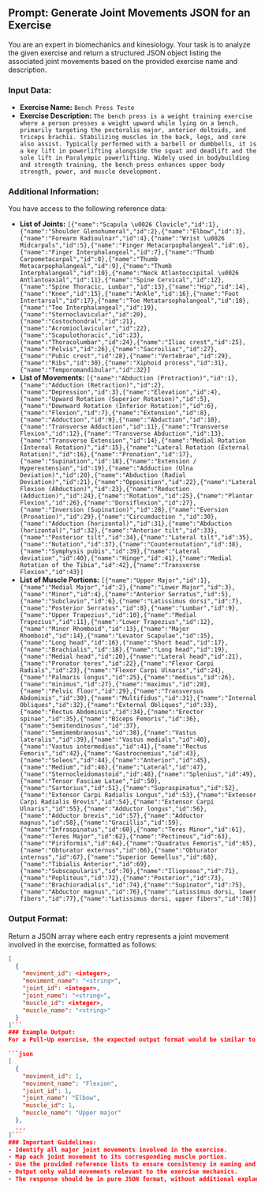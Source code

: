 ## **Prompt: Generate Joint Movements JSON for an Exercise**

You are an expert in biomechanics and kinesiology. Your task is to analyze the given exercise and return a structured JSON object listing the associated joint movements based on the provided exercise name and description.

### **Input Data:**
- **Exercise Name:** `Bench Press Teste`
- **Exercise Description:** `The bench press is a weight training exercise where a person presses a weight upward while lying on a bench, primarily targeting the pectoralis major, anterior deltoids, and triceps brachii. Stabilizing muscles in the back, legs, and core also assist. Typically performed with a barbell or dumbbells, it is a key lift in powerlifting alongside the squat and deadlift and the sole lift in Paralympic powerlifting. Widely used in bodybuilding and strength training, the bench press enhances upper body strength, power, and muscle development.`

### **Additional Information:**
You have access to the following reference data:
- **List of Joints:** `[{"name":"Scapula \u0026 Clavicle","id":1},{"name":"Shoulder Glenohumeral","id":2},{"name":"Elbow","id":3},{"name":"Forearm Radioulnar","id":4},{"name":"Wrist \u0026 Midcarpals","id":5},{"name":"Finger Metacarpophalangeal","id":6},{"name":"Finger Interphalangeal","id":7},{"name":"Thumb Carpometacarpal","id":8},{"name":"Thumb Metacarpophalangeal","id":9},{"name":"Thumb Interphalangeal","id":10},{"name":"Neck Atlantoccipital \u0026 Antlantoaxial","id":11},{"name":"Spine Cervical","id":12},{"name":"Spine Thoracic, Lumbar","id":13},{"name":"Hip","id":14},{"name":"Knee","id":15},{"name":"Ankle","id":16},{"name":"Foot Intertarsal","id":17},{"name":"Toe Metatarsophalangeal","id":18},{"name":"Toe Interphalangeal","id":19},{"name":"Sternoclavicular","id":20},{"name":"Costochondral","id":21},{"name":"Acromioclavicular","id":22},{"name":"Scapulothoracic","id":23},{"name":"Thoracolumbar","id":24},{"name":"Iliac crest","id":25},{"name":"Pelvis","id":26},{"name":"Sacroiliac","id":27},{"name":"Pubic crest","id":28},{"name":"Vertebrae","id":29},{"name":"Ribs","id":30},{"name":"Xiphoid process","id":31},{"name":"Temporomandibular","id":32}]`
- **List of Movements:** `[{"name":"Abduction (Protraction)","id":1},{"name":"Adduction (Retraction)","id":2},{"name":"Depression","id":3},{"name":"Elevation","id":4},{"name":"Upward Rotation (Superior Rotation)","id":5},{"name":"Downward Rotation (Inferior Rotation)","id":6},{"name":"Flexion","id":7},{"name":"Extension","id":8},{"name":"Adduction","id":9},{"name":"Abduction","id":10},{"name":"Transverse Adduction","id":11},{"name":"Transverse Flexion","id":12},{"name":"Transverse Abduction","id":13},{"name":"Transverse Extension","id":14},{"name":"Medial Rotation (Internal Rotation)","id":15},{"name":"Lateral Rotation (External Rotation)","id":16},{"name":"Pronation","id":17},{"name":"Supination","id":18},{"name":"Extension / Hyperextension","id":19},{"name":"Adduction (Ulna Deviation)","id":20},{"name":"Abduction (Radial Deviation)","id":21},{"name":"Opposition","id":22},{"name":"Lateral Flexion (Abduction)","id":23},{"name":"Reduction (Adduction)","id":24},{"name":"Rotation","id":25},{"name":"Plantar Flexion","id":26},{"name":"Dorsiflexion","id":27},{"name":"Inversion (Supination)","id":28},{"name":"Eversion (Pronation)","id":29},{"name":"Circumduction ","id":30},{"name":"Adduction (horizontal)","id":31},{"name":"Abduction (horizontal)","id":32},{"name":"Anterior tilt","id":33},{"name":"Posterior tilt","id":34},{"name":"Lateral tilt","id":35},{"name":"Nutation","id":37},{"name":"Counternutation","id":38},{"name":"Symphysis pubis","id":39},{"name":"Lateral deviation","id":40},{"name":"Hinge","id":41},{"name":"Medial Rotation of the Tibia","id":42},{"name":"Transverse Flexion","id":43}]`
- **List of Muscle Portions:** `[{"name":"Upper Major","id":1},{"name":"Medial Major","id":2},{"name":"Lower Major","id":3},{"name":"Minor","id":4},{"name":"Anterior Serratus","id":5},{"name":"Subclavio","id":6},{"name":"Latissimus dorsi","id":7},{"name":"Posterior Serratus","id":8},{"name":"Lumbar","id":9},{"name":"Upper Trapezius","id":10},{"name":"Medial Trapezius","id":11},{"name":"Lower Trapezius","id":12},{"name":"Minor Rhomboid","id":13},{"name":"Major Rhomboid","id":14},{"name":"Levator Scapulae","id":15},{"name":"Long head","id":16},{"name":"Short head","id":17},{"name":"Brachialis","id":18},{"name":"Long head","id":19},{"name":"Medial head","id":20},{"name":"Lateral head","id":21},{"name":"Pronator teres","id":22},{"name":"Flexor Carpi Radials","id":23},{"name":"Flexor Carpi Ulnaris","id":24},{"name":"Palmaris longus","id":25},{"name":"medius","id":26},{"name":"minimus","id":27},{"name":"maximus","id":28},{"name":"Pelvic floor","id":29},{"name":"Transversus Abdominis","id":30},{"name":"Multifidus","id":31},{"name":"Internal Obliques","id":32},{"name":"External Obliques","id":33},{"name":"Rectus Abdominis","id":34},{"name":"Erector spinae","id":35},{"name":"Bíceps Femoris","id":36},{"name":"Semitendinosus","id":37},{"name":"Semimembranosus","id":38},{"name":"Vastus lateralis","id":39},{"name":"Vastus medials","id":40},{"name":"Vastus intermedius","id":41},{"name":"Rectus Femoris","id":42},{"name":"Gastrocnemius","id":43},{"name":"Soleos","id":44},{"name":"Anterior","id":45},{"name":"Medium","id":46},{"name":"Lateral","id":47},{"name":"Sternocleidomastoid","id":48},{"name":"Splenius","id":49},{"name":"Tensor Fasciae Latae","id":50},{"name":"Sartorius","id":51},{"name":"Supraspinatus","id":52},{"name":"Extensor Carpi Radialis Longus","id":53},{"name":"Extensor Carpi Radialis Brevis","id":54},{"name":"Extensor Carpi Ulnaris","id":55},{"name":"Adductor longus","id":56},{"name":"Adductor brevis","id":57},{"name":"Adductor magnus","id":58},{"name":"Gracillis","id":59},{"name":"Infraspinatus","id":60},{"name":"Teres Minor","id":61},{"name":"Teres Major","id":62},{"name":"Pectineus","id":63},{"name":"Piriformis","id":64},{"name":"Quadratus Femoris","id":65},{"name":"Obturator externus","id":66},{"name":"Obturator internus","id":67},{"name":"Superior Gemellus","id":68},{"name":"Tibialis Anterior","id":69},{"name":"Subscapularis","id":70},{"name":"Iliopsoas","id":71},{"name":"Popliteus","id":72},{"name":"Posterior","id":73},{"name":"Brachioradialis","id":74},{"name":"Supinator","id":75},{"name":"Abductor magnus","id":76},{"name":"Latissimus dorsi, lower fibers","id":77},{"name":"Latissimus dorsi, upper fibers","id":78}]`

### **Output Format:**
Return a JSON array where each entry represents a joint movement involved in the exercise, formatted as follows:

```json
[
  {
    "moviment_id": <integer>,
    "moviment_name": "<string>",
    "joint_id": <integer>,
    "joint_name": "<string>",
    "muscle_id": <integer>,
    "muscle_name": "<string>"
  }
]```
### Example Output:
For a Pull-Up exercise, the expected output format would be similar to:

```json
[
  {
    "moviment_id": 1,
    "moviment_name": "Flexion",
    "joint_id": 1,
    "joint_name": "Elbow",
    "muscle_id": 1,
    "muscle_name": "Upper major"
  },
  ...
]```
### Important Guidelines:
- Identify all major joint movements involved in the exercise.
- Map each joint movement to its corresponding muscle portion.
- Use the provided reference lists to ensure consistency in naming and IDs.
- Output only valid movements relevant to the exercise mechanics.
- The response should be in pure JSON format, without additional explanations.

